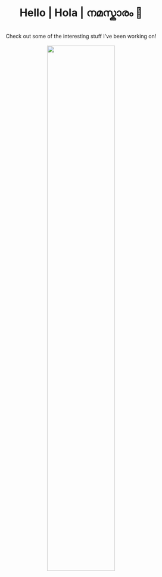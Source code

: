<h1 align="center">Hello | Hola | നമസ്കാരം 👋</h1>

<p align="center">
 <br/>
 Check out some of the interesting stuff I've been working on!
 <br/><br/>
 <img align="center" width="60%" height="auto"; src="https://i.kym-cdn.com/entries/icons/original/000/028/021/work.jpg" />
 <br/>
 <br/><br/>
 </samp>
</p>
